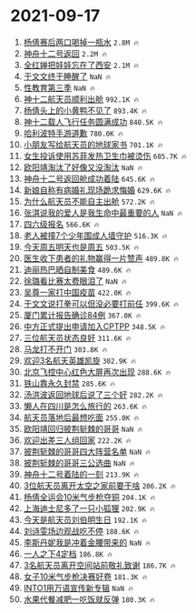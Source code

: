 # 2021-09-17

1. [杨倩赛后两口喝掉一瓶水](https://s.weibo.com/weibo?q=%23%E6%9D%A8%E5%80%A9%E8%B5%9B%E5%90%8E%E4%B8%A4%E5%8F%A3%E5%96%9D%E6%8E%89%E4%B8%80%E7%93%B6%E6%B0%B4%23&Refer=top) `2.8M 🔥`
1. [神舟十二号返回](https://s.weibo.com/weibo?q=%23%E7%A5%9E%E8%88%9F%E5%8D%81%E4%BA%8C%E5%8F%B7%E8%BF%94%E5%9B%9E%23&Refer=top) `2.2M 🔥`
1. [全红婵把娃娃忘在了西安](https://s.weibo.com/weibo?q=%23%E5%85%A8%E7%BA%A2%E5%A9%B5%E6%8A%8A%E5%A8%83%E5%A8%83%E5%BF%98%E5%9C%A8%E4%BA%86%E8%A5%BF%E5%AE%89%23&Refer=top) `2.1M 🔥`
1. [于文文终于睡醒了](https://s.weibo.com/weibo?q=%23%E4%BA%8E%E6%96%87%E6%96%87%E7%BB%88%E4%BA%8E%E7%9D%A1%E9%86%92%E4%BA%86%23&Refer=top) `NaN 🔥`
1. [性教育第三季](https://s.weibo.com/weibo?q=%E6%80%A7%E6%95%99%E8%82%B2%E7%AC%AC%E4%B8%89%E5%AD%A3&Refer=top) `NaN 🔥`
1. [神十二航天员顺利出舱](https://s.weibo.com/weibo?q=%23%E7%A5%9E%E5%8D%81%E4%BA%8C%E8%88%AA%E5%A4%A9%E5%91%98%E9%A1%BA%E5%88%A9%E5%87%BA%E8%88%B1%23&Refer=top) `992.1K 🔥`
1. [杨倩头上的小黄鸭不见了](https://s.weibo.com/weibo?q=%23%E6%9D%A8%E5%80%A9%E5%A4%B4%E4%B8%8A%E7%9A%84%E5%B0%8F%E9%BB%84%E9%B8%AD%E4%B8%8D%E8%A7%81%E4%BA%86%23&Refer=top) `893.4K 🔥`
1. [神十二载人飞行任务圆满成功](https://s.weibo.com/weibo?q=%23%E7%A5%9E%E5%8D%81%E4%BA%8C%E8%BD%BD%E4%BA%BA%E9%A3%9E%E8%A1%8C%E4%BB%BB%E5%8A%A1%E5%9C%86%E6%BB%A1%E6%88%90%E5%8A%9F%23&Refer=top) `840.5K 🔥`
1. [哈利波特手游道歉](https://s.weibo.com/weibo?q=%23%E5%93%88%E5%88%A9%E6%B3%A2%E7%89%B9%E6%89%8B%E6%B8%B8%E9%81%93%E6%AD%89%23&Refer=top) `780.0K 🔥`
1. [小朋友写给航天员的地球家书](https://s.weibo.com/weibo?q=%23%E5%B0%8F%E6%9C%8B%E5%8F%8B%E5%86%99%E7%BB%99%E8%88%AA%E5%A4%A9%E5%91%98%E7%9A%84%E5%9C%B0%E7%90%83%E5%AE%B6%E4%B9%A6%23&Refer=top) `701.1K 🔥`
1. [女生投诉使用苏菲发热卫生巾被烫伤](https://s.weibo.com/weibo?q=%23%E5%A5%B3%E7%94%9F%E6%8A%95%E8%AF%89%E4%BD%BF%E7%94%A8%E8%8B%8F%E8%8F%B2%E5%8F%91%E7%83%AD%E5%8D%AB%E7%94%9F%E5%B7%BE%E8%A2%AB%E7%83%AB%E4%BC%A4%23&Refer=top) `685.7K 🔥`
1. [欧阳靖淘汰了好像又没淘汰](https://s.weibo.com/weibo?q=%23%E6%AC%A7%E9%98%B3%E9%9D%96%E6%B7%98%E6%B1%B0%E4%BA%86%E5%A5%BD%E5%83%8F%E5%8F%88%E6%B2%A1%E6%B7%98%E6%B1%B0%23&Refer=top) `NaN 🔥`
1. [神舟十二号返回舱成功着陆](https://s.weibo.com/weibo?q=%23%E7%A5%9E%E8%88%9F%E5%8D%81%E4%BA%8C%E5%8F%B7%E8%BF%94%E5%9B%9E%E8%88%B1%E6%88%90%E5%8A%9F%E7%9D%80%E9%99%86%23&Refer=top) `645.6K 🔥`
1. [新娘自称有病婚礼现场跪求悔婚](https://s.weibo.com/weibo?q=%23%E6%96%B0%E5%A8%98%E8%87%AA%E7%A7%B0%E6%9C%89%E7%97%85%E5%A9%9A%E7%A4%BC%E7%8E%B0%E5%9C%BA%E8%B7%AA%E6%B1%82%E6%82%94%E5%A9%9A%23&Refer=top) `629.6K 🔥`
1. [为什么航天员不能自主出舱](https://s.weibo.com/weibo?q=%23%E4%B8%BA%E4%BB%80%E4%B9%88%E8%88%AA%E5%A4%A9%E5%91%98%E4%B8%8D%E8%83%BD%E8%87%AA%E4%B8%BB%E5%87%BA%E8%88%B1%23&Refer=top) `572.2K 🔥`
1. [张淇说我的爱人是我生命中最重要的人](https://s.weibo.com/weibo?q=%23%E5%BC%A0%E6%B7%87%E8%AF%B4%E6%88%91%E7%9A%84%E7%88%B1%E4%BA%BA%E6%98%AF%E6%88%91%E7%94%9F%E5%91%BD%E4%B8%AD%E6%9C%80%E9%87%8D%E8%A6%81%E7%9A%84%E4%BA%BA%23&Refer=top) `NaN 🔥`
1. [四六级报名](https://s.weibo.com/weibo?q=%E5%9B%9B%E5%85%AD%E7%BA%A7%E6%8A%A5%E5%90%8D&Refer=top) `566.6K 🔥`
1. [老人被撞7个少年围成人墙守护](https://s.weibo.com/weibo?q=%23%E8%80%81%E4%BA%BA%E8%A2%AB%E6%92%9E7%E4%B8%AA%E5%B0%91%E5%B9%B4%E5%9B%B4%E6%88%90%E4%BA%BA%E5%A2%99%E5%AE%88%E6%8A%A4%23&Refer=top) `516.3K 🔥`
1. [今天周五明天也是周五](https://s.weibo.com/weibo?q=%23%E4%BB%8A%E5%A4%A9%E5%91%A8%E4%BA%94%E6%98%8E%E5%A4%A9%E4%B9%9F%E6%98%AF%E5%91%A8%E4%BA%94%23&Refer=top) `503.5K 🔥`
1. [医生收下患者的礼物赢得一片赞声](https://s.weibo.com/weibo?q=%23%E5%8C%BB%E7%94%9F%E6%94%B6%E4%B8%8B%E6%82%A3%E8%80%85%E7%9A%84%E7%A4%BC%E7%89%A9%E8%B5%A2%E5%BE%97%E4%B8%80%E7%89%87%E8%B5%9E%E5%A3%B0%23&Refer=top) `489.8K 🔥`
1. [迪丽热巴晒自制美食](https://s.weibo.com/weibo?q=%23%E8%BF%AA%E4%B8%BD%E7%83%AD%E5%B7%B4%E6%99%92%E8%87%AA%E5%88%B6%E7%BE%8E%E9%A3%9F%23&Refer=top) `489.6K 🔥`
1. [徐璐看比赛太费眼泪了](https://s.weibo.com/weibo?q=%23%E5%BE%90%E7%92%90%E7%9C%8B%E6%AF%94%E8%B5%9B%E5%A4%AA%E8%B4%B9%E7%9C%BC%E6%B3%AA%E4%BA%86%23&Refer=top) `NaN 🔥`
1. [吴尊一家打中国疫苗](https://s.weibo.com/weibo?q=%23%E5%90%B4%E5%B0%8A%E4%B8%80%E5%AE%B6%E6%89%93%E4%B8%AD%E5%9B%BD%E7%96%AB%E8%8B%97%23&Refer=top) `422.0K 🔥`
1. [于文文说打拳可以但没必要打前任](https://s.weibo.com/weibo?q=%23%E4%BA%8E%E6%96%87%E6%96%87%E8%AF%B4%E6%89%93%E6%8B%B3%E5%8F%AF%E4%BB%A5%E4%BD%86%E6%B2%A1%E5%BF%85%E8%A6%81%E6%89%93%E5%89%8D%E4%BB%BB%23&Refer=top) `399.6K 🔥`
1. [厦门累计报告确诊84例](https://s.weibo.com/weibo?q=%23%E5%8E%A6%E9%97%A8%E7%B4%AF%E8%AE%A1%E6%8A%A5%E5%91%8A%E7%A1%AE%E8%AF%8A84%E4%BE%8B%23&Refer=top) `367.0K 🔥`
1. [中方正式提出申请加入CPTPP](https://s.weibo.com/weibo?q=%23%E4%B8%AD%E6%96%B9%E6%AD%A3%E5%BC%8F%E6%8F%90%E5%87%BA%E7%94%B3%E8%AF%B7%E5%8A%A0%E5%85%A5CPTPP%23&Refer=top) `348.5K 🔥`
1. [三位航天员状态良好](https://s.weibo.com/weibo?q=%23%E4%B8%89%E4%BD%8D%E8%88%AA%E5%A4%A9%E5%91%98%E7%8A%B6%E6%80%81%E8%89%AF%E5%A5%BD%23&Refer=top) `311.6K 🔥`
1. [马龙打不开门](https://s.weibo.com/weibo?q=%23%E9%A9%AC%E9%BE%99%E6%89%93%E4%B8%8D%E5%BC%80%E9%97%A8%23&Refer=top) `303.8K 🔥`
1. [欢迎3名航天英雄凯旋](https://s.weibo.com/weibo?q=%23%E6%AC%A2%E8%BF%8E3%E5%90%8D%E8%88%AA%E5%A4%A9%E8%8B%B1%E9%9B%84%E5%87%AF%E6%97%8B%23&Refer=top) `302.9K 🔥`
1. [北京飞控中心红色大屏再次出现](https://s.weibo.com/weibo?q=%23%E5%8C%97%E4%BA%AC%E9%A3%9E%E6%8E%A7%E4%B8%AD%E5%BF%83%E7%BA%A2%E8%89%B2%E5%A4%A7%E5%B1%8F%E5%86%8D%E6%AC%A1%E5%87%BA%E7%8E%B0%23&Refer=top) `288.6K 🔥`
1. [铁山靠永久封禁](https://s.weibo.com/weibo?q=%E9%93%81%E5%B1%B1%E9%9D%A0%E6%B0%B8%E4%B9%85%E5%B0%81%E7%A6%81&Refer=top) `285.6K 🔥`
1. [汤洪波返回地球后说了三个好](https://s.weibo.com/weibo?q=%23%E6%B1%A4%E6%B4%AA%E6%B3%A2%E8%BF%94%E5%9B%9E%E5%9C%B0%E7%90%83%E5%90%8E%E8%AF%B4%E4%BA%86%E4%B8%89%E4%B8%AA%E5%A5%BD%23&Refer=top) `282.2K 🔥`
1. [懒人在四川是怎么旅行的](https://s.weibo.com/weibo?q=%23%E6%87%92%E4%BA%BA%E5%9C%A8%E5%9B%9B%E5%B7%9D%E6%98%AF%E6%80%8E%E4%B9%88%E6%97%85%E8%A1%8C%E7%9A%84%23&Refer=top) `263.6K 🔥`
1. [航天员落地后最想吃面](https://s.weibo.com/weibo?q=%23%E8%88%AA%E5%A4%A9%E5%91%98%E8%90%BD%E5%9C%B0%E5%90%8E%E6%9C%80%E6%83%B3%E5%90%83%E9%9D%A2%23&Refer=top) `255.0K 🔥`
1. [欧阳靖回归披荆斩棘的哥哥](https://s.weibo.com/weibo?q=%23%E6%AC%A7%E9%98%B3%E9%9D%96%E5%9B%9E%E5%BD%92%E6%8A%AB%E8%8D%86%E6%96%A9%E6%A3%98%E7%9A%84%E5%93%A5%E5%93%A5%23&Refer=top) `NaN 🔥`
1. [欢迎出差三人组回家](https://s.weibo.com/weibo?q=%23%E6%AC%A2%E8%BF%8E%E5%87%BA%E5%B7%AE%E4%B8%89%E4%BA%BA%E7%BB%84%E5%9B%9E%E5%AE%B6%23&Refer=top) `222.2K 🔥`
1. [披荆斩棘的哥哥四大阵营名单](https://s.weibo.com/weibo?q=%23%E6%8A%AB%E8%8D%86%E6%96%A9%E6%A3%98%E7%9A%84%E5%93%A5%E5%93%A5%E5%9B%9B%E5%A4%A7%E9%98%B5%E8%90%A5%E5%90%8D%E5%8D%95%23&Refer=top) `NaN 🔥`
1. [披荆斩棘的哥哥三公选曲](https://s.weibo.com/weibo?q=%23%E6%8A%AB%E8%8D%86%E6%96%A9%E6%A3%98%E7%9A%84%E5%93%A5%E5%93%A5%E4%B8%89%E5%85%AC%E9%80%89%E6%9B%B2%23&Refer=top) `NaN 🔥`
1. [神舟十二号着陆的一刻](https://s.weibo.com/weibo?q=%23%E7%A5%9E%E8%88%9F%E5%8D%81%E4%BA%8C%E5%8F%B7%E7%9D%80%E9%99%86%E7%9A%84%E4%B8%80%E5%88%BB%23&Refer=top) `213.9K 🔥`
1. [3位航天员离开太空之家前要干啥](https://s.weibo.com/weibo?q=%233%E4%BD%8D%E8%88%AA%E5%A4%A9%E5%91%98%E7%A6%BB%E5%BC%80%E5%A4%AA%E7%A9%BA%E4%B9%8B%E5%AE%B6%E5%89%8D%E8%A6%81%E5%B9%B2%E5%95%A5%23&Refer=top) `206.2K 🔥`
1. [杨倩全运会10米气步枪夺铜](https://s.weibo.com/weibo?q=%23%E6%9D%A8%E5%80%A9%E5%85%A8%E8%BF%90%E4%BC%9A10%E7%B1%B3%E6%B0%94%E6%AD%A5%E6%9E%AA%E5%A4%BA%E9%93%9C%23&Refer=top) `204.1K 🔥`
1. [上海迪士尼多了一只小狐狸](https://s.weibo.com/weibo?q=%E4%B8%8A%E6%B5%B7%E8%BF%AA%E5%A3%AB%E5%B0%BC%E5%A4%9A%E4%BA%86%E4%B8%80%E5%8F%AA%E5%B0%8F%E7%8B%90%E7%8B%B8&Refer=top) `202.9K 🔥`
1. [今天是航天员刘伯明生日](https://s.weibo.com/weibo?q=%23%E4%BB%8A%E5%A4%A9%E6%98%AF%E8%88%AA%E5%A4%A9%E5%91%98%E5%88%98%E4%BC%AF%E6%98%8E%E7%94%9F%E6%97%A5%23&Refer=top) `192.1K 🔥`
1. [刘诗雯场边观战吃不停](https://s.weibo.com/weibo?q=%23%E5%88%98%E8%AF%97%E9%9B%AF%E5%9C%BA%E8%BE%B9%E8%A7%82%E6%88%98%E5%90%83%E4%B8%8D%E5%81%9C%23&Refer=top) `188.6K 🔥`
1. [李斯丹妮我是冲着金腰带来的](https://s.weibo.com/weibo?q=%23%E6%9D%8E%E6%96%AF%E4%B8%B9%E5%A6%AE%E6%88%91%E6%98%AF%E5%86%B2%E7%9D%80%E9%87%91%E8%85%B0%E5%B8%A6%E6%9D%A5%E7%9A%84%23&Refer=top) `NaN 🔥`
1. [一人之下4定档](https://s.weibo.com/weibo?q=%23%E4%B8%80%E4%BA%BA%E4%B9%8B%E4%B8%8B4%E5%AE%9A%E6%A1%A3%23&Refer=top) `186.8K 🔥`
1. [3名航天员离开空间站前敬礼致谢](https://s.weibo.com/weibo?q=%233%E5%90%8D%E8%88%AA%E5%A4%A9%E5%91%98%E7%A6%BB%E5%BC%80%E7%A9%BA%E9%97%B4%E7%AB%99%E5%89%8D%E6%95%AC%E7%A4%BC%E8%87%B4%E8%B0%A2%23&Refer=top) `186.7K 🔥`
1. [女子10米气步枪决赛好卷](https://s.weibo.com/weibo?q=%23%E5%A5%B3%E5%AD%9010%E7%B1%B3%E6%B0%94%E6%AD%A5%E6%9E%AA%E5%86%B3%E8%B5%9B%E5%A5%BD%E5%8D%B7%23&Refer=top) `181.3K 🔥`
1. [INTO1用万语宣传新专辑](https://s.weibo.com/weibo?q=%23INTO1%E7%94%A8%E4%B8%87%E8%AF%AD%E5%AE%A3%E4%BC%A0%E6%96%B0%E4%B8%93%E8%BE%91%23&Refer=top) `NaN 🔥`
1. [水果代餐减肥一吃饭就反弹](https://s.weibo.com/weibo?q=%23%E6%B0%B4%E6%9E%9C%E4%BB%A3%E9%A4%90%E5%87%8F%E8%82%A5%E4%B8%80%E5%90%83%E9%A5%AD%E5%B0%B1%E5%8F%8D%E5%BC%B9%23&Refer=top) `180.3K 🔥`

